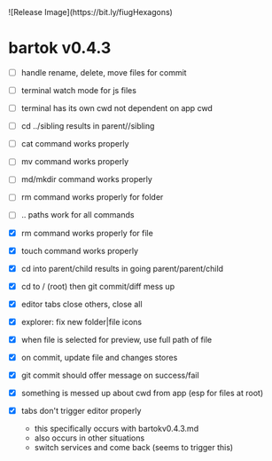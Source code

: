 <!-- no-select -->
<h1 style="display:none"></h1>
![Release Image](https://bit.ly/fiugHexagons)

# bartok v0.4.3

  - [ ] handle rename, delete, move files for commit
  - [ ] terminal watch mode for js files
  - [ ] terminal has its own cwd not dependent on app cwd

  - [ ] cd ../sibling results in parent//sibling
  - [ ] cat command works properly
  - [ ] mv command works properly
  - [ ] md/mkdir command works properly
  - [ ] rm command works properly for folder

  - [ ] .. paths work for all commands

  - [X] rm command works properly for file
  - [X] touch command works properly
  - [X] cd into parent/child results in going parent/parent/child
  - [X] cd to / (root) then git commit/diff mess up
  - [X] editor tabs close others, close all
  - [X] explorer: fix new folder|file icons
  - [X] when file is selected for preview, use full path of file
  - [X] on commit, update file and changes stores
  - [X] git commit should offer message on success/fail
  - [X] something is messed up about cwd from app (esp for files at root)
  - [X] tabs don't trigger editor properly
    - this specifically occurs with bartokv0.4.3.md
    - also occurs in other situations
    - switch services and come back (seems to trigger this)
